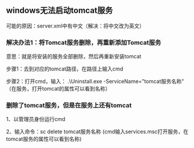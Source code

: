 ## windows无法启动tomcat服务

可能的原因：server.xml中有中文（解决：将中文改为英文）

### 解决办法1：将Tomcat服务删除，再重新添加Tomcat服务

意思：就是将安装的服务全部删除，然后再重新安装tomcat

步骤1：去到对应的tomcat路径，在路径上输入cmd

步骤2：打开cmd，输入： .\Uninstall.exe -ServiceName="tomcat服务名称"   （在服务，打开tomcat的属性可以看到名称）


### 删除了tomcat服务，但是在服务上还有tomcat

1、以管理员身份运行cmd

2、输入命令：sc delete tomcat服务名称 (cmd输入services.msc打开服务，在tomcat服务的属性可以看到名称)














